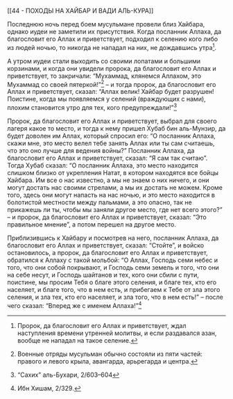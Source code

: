 [[44 - ПОХОДЫ НА ХАЙБАР И ВАДИ АЛЬ-КУРА]]

Последнюю ночь перед боем мусульмане провели близ Хайбара, однако иудеи не заметили их присутствия. Когда посланник Аллаха, да благословит его Аллах и приветствует, подходил к селению кого либо из людей ночью, то никогда не нападал на них, не дождавшись утра[^1].

А утром иудеи стали выходить со своими лопатами и большими корзинами, и когда они увидели пророка, да благословит его Аллах и приветствует, то закричали: “Мухаммад, клянемся Аллахом, это Мухаммад со своей пятеркой!”[^2] – и тогда пророк, да благословит его Аллах и приветствует, сказал: “Аллах велик! Хайбар будет разрушен! Поистине, когда мы появляемся у селений (враждующих с нами), плохим становится утро для тех, кого предупреждали!”[^3]

Пророк, да благословит его Аллах и приветствует, выбрал для своего лагеря какое то место, и тогда к нему пришел Хубаб бин аль-Мунзир, да будет доволен им Аллах, который спросил его: “О посланник Аллаха, скажи мне, это место велел тебе занять Аллах или ты сам считаешь, что это оно лучше для ведения войны?” Посланник Аллаха, да благословит его Аллах и приветствует, сказал: “Я сам так считаю”. Тогда Хубаб сказал: “О посланник Аллаха, это место находится слишком близко от укрепления Натат, в котором находятся все бойцы Хайбара. Им все о нас известно, а мы не знаем о них ничего, и они могут достать нас своими стрелами, а мы их достать не можем. Кроме того, здесь они могут напасть на нас ночью, и это место находится в болотистой местности между пальмами, а это опасно, так не прикажешь ли ты, чтобы мы заняли другое место, где нет всего этого?” – и пророк, да благословит его Аллах и приветствует, сказал: “Это правильное мнение”, а потом перешел на другое место.

Приблизившись к Хайбару и посмотрев на него, посланник Аллаха, да благословит его Аллах и приветствует, сказал: “Стойте”, и войско остановилось, а пророк, да благословит его Аллах и приветствует, обратился к Аллаху с такой мольбой: “О Аллах, Господь семи небес и того, что они собой покрывают, и Господь семи земель и того, что они на себе несут, и Господь шайтанов и тех, кого они сбили с пути, поистине, мы просим Тебя о благе этого селения, и благе тех, кто его населяет, и благе того, что в нем есть, и прибегаем к Тебе от зла этого селения, и зла тех, кто его населяет, и зла того, что в нем есть!” – после чего сказал: “Вперед же с именем Аллаха!”[^4]

[^1]: Пророк, да благословит его Аллах и приветствует, ждал наступления времени утренней молитвы, и если раздавался азан, вообще не нападал на такое селение.

[^2]: Военные отряды мусульман обычно состояли из пяти частей: правого и левого крыла, авангарда, арьрегарда и центра.

[^3]: “Сахих” аль-Бухари, 2/603–604

[^4]: Ибн Хишам, 2/329.

